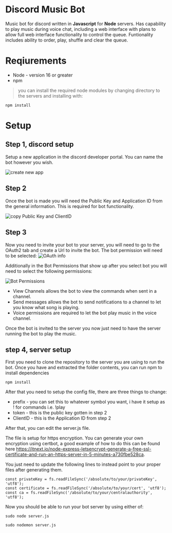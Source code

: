 # Discord Music Bot

Music bot for discord written in **Javascript** for **Node** servers.
Has capability to play music during voice chat, including a web interface with plans to allow full web interface functionality to control the queue. Funtionality includes ability to order, play, shuffle and clear the queue.

# Reqiurements
* Node - version 16 or greater
* npm

> you can install the required node modules by changing directory to the servers and installing with:

```npm install```

# Setup

## Step 1, discord setup

Setup a new application in the discord developer portal. You can name the bot however you wish.

![create new app](markdown/image1.png)

## Step 2 

Once the bot is made you will need the Public Key and Application ID from the general information.
This is required for bot functionality.

![copy Public Key and ClientID](markdown/image2.png)

## Step 3

Now you need to invite your bot to your server, you will need to go to the OAuth2 tab and create a Url to invite the bot.
The bot permission will need to be selected:
![OAuth info](markdown/image3.png)

Additionally in the Bot Permissions that show up after you select bot you will need to select the following permissions:

![Bot Permissions](markdown/image4.png)

* View Channels allows the bot to view the commands when sent in a channel.
* Send messages allows the bot to send notifications to a channel to let you know what song is playing.
* Voice permissions are required to let the bot play music in the voice channel.

Once the bot is invited to the server you now just need to have the server running the bot to play the music.

## step 4, server setup

First you need to clone the repository to the server you are using to run the bot.
Once you have and extracted the folder contents, you can run npm to install dependencies

```npm install```

After that you need to setup the config file, there are three things to change:
* prefix - you can set this to whatever symbol you want, i have it setup as ! for commands i.e. !play
* token - this is the public key gotten in step 2
* ClientID - this is the Application ID from step 2

After that, you can edit the server.js file.

The file is setup for https encryption. You can generate your own encryption using certbot, a good example of how to do this can be found here https://itnext.io/node-express-letsencrypt-generate-a-free-ssl-certificate-and-run-an-https-server-in-5-minutes-a730fbe528ca.

You just need to update the following lines to instead point to your proper files after generating them.

```
const privateKey = fs.readFileSync('/absolute/to/your/privateKey', 'utf8');
const certificate = fs.readFileSync('/absolute/to/your/cert', 'utf8');
const ca = fs.readFileSync('/absolute/to/your/centralauthority', 'utf8');
```

Now you should be able to run your bot server by using either of:

```sudo node server.js```

```sudo nodemon server.js```








